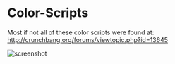 Color-Scripts
=============
Most if not all of these color scripts were found at: http://crunchbang.org/forums/viewtopic.php?id=13645

![screenshot](http://imgur.com/nMJgBC5)

